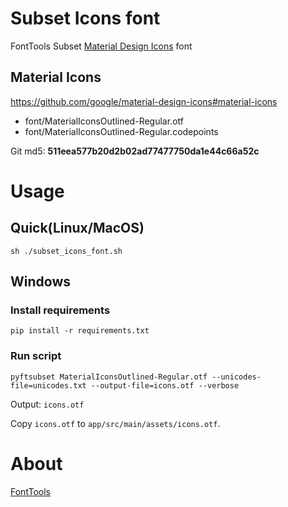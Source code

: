 # Subset Icons font

FontTools Subset [Material Design Icons](https://fonts.google.com/icons) font

## Material Icons

https://github.com/google/material-design-icons#material-icons
* font/MaterialIconsOutlined-Regular.otf
* font/MaterialIconsOutlined-Regular.codepoints

Git md5: **511eea577b20d2b02ad77477750da1e44c66a52c**

# Usage

## Quick(Linux/MacOS)
```shell
sh ./subset_icons_font.sh
```

## Windows

### Install requirements
```shell
pip install -r requirements.txt
```
### Run script
```shell
pyftsubset MaterialIconsOutlined-Regular.otf --unicodes-file=unicodes.txt --output-file=icons.otf --verbose
```

Output: `icons.otf`

Copy `icons.otf` to `app/src/main/assets/icons.otf`.

# About

[FontTools](https://fonttools.readthedocs.io/en/latest/subset/index.html)
